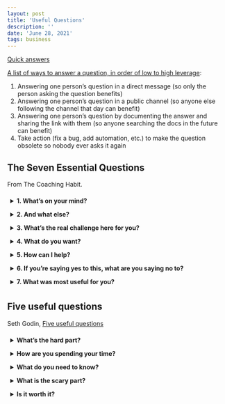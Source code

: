 ```yaml
---
layout: post
title: 'Useful Questions'
description: ''
date: 'June 28, 2021'
tags: business
---
```


[Quick answers](https://quick-answers.kronis.dev/)

[A list of ways to answer a question, in order of low to high leverage](https://critter.blog/2022/12/12/on-maximizing-leverage/):

1. Answering one person’s question in a direct message (so only the person asking the question benefits)
2. Answering one person’s question in a public channel (so anyone else following the channel that day can benefit)
3. Answering one person’s question by documenting the answer and sharing the link with them (so anyone searching the docs in the future can benefit)
4. Take action (fix a bug, add automation, etc.) to make the question obsolete so nobody ever asks it again


## The Seven Essential Questions

From The Coaching Habit.

<details>
    <summary>1. What’s on your mind?</summary>
    It’s a question that says, Let’s talk about the thing that matters most.<br><br>
    <strong>3Ps</strong><br>
    <ol>
        <li>Project side → any challenges around the actual content</li>
        <li>People side → any issues with colleagues/bosses/customers/clients</li>
        <li>Patterns → if there’s a way that you’re getting in your own way, and not showing up in the best possible way.</li>
    </ol>
    Where should we start?
</details>

<details>
    <summary>2. And what else?</summary>
    “There is nothing else” is a response you should be seeking. It means you’ve reached the end of this line of inquiry. Take a breath, take a bow and go on to another question.<br><br>
    <strong>Variations</strong><br>
        <ul>
        <li>“And what else could you do?”</li>
        <li>“And what else is a challenge here for you?”</li>
        <li>“And what else might be possible?”</li>
        <li>“Is there anything else?” → invites closure, while still leaving the door open for whatever else needs to be said</li>
    </ul>
</details>

<details>
    <summary>3. What’s the real challenge here for you?</summary>
    Emphasis on <i>real</i> and <i>you</i>. Adding “for you” to a question helps people figure out the answers faster and more accurately.
    <br><br>
    <strong>Proliferation of challenges</strong><br>
    “If you had to pick one of these to focus on, which one here would be the real challenge for you?”
    <br><br>
    <strong>Bitching and moaning – Gossiping</strong><br>
    “I think I understand some of what’s going on with [name of the person or situation]. What’s the real challenge here for you?”
    <br><br>
    <strong>Abstractions and Generalizations</strong><br>
    “I think I understand some of what’s going on with [name of the person or situation]. What’s the real challenge here for you?”
</details>

<details>
    <summary>4. What do you want?</summary>
    What we want is often left unknown or unsaid.
    <br><br>
    <strong>T.E.R.A</strong><br>
        <ul>
        <li>Tribe → Are you with me or against me?</li>
        <li>Expectation → Do I know the future or not?</li>
        <li>Rank → Are you more or less important than I am?</li>
        <li>Autonomy → Do I get a say or not?</li>
    </ul>
</details>

<details>
    <summary>5. How can I help?</summary>
    These three labels aren’t descriptions of who you are. They’re descriptions of how you’re behaving in a given situation. They are roles we end up playing when we’ve been triggered and, in that state, find a less-than-effective version of ourselves playing out.
    <br><br>
    The Drama Triangle<br><br>
    <strong>Victim</strong><br>
        <ul>
        <li>Core belief → “My life is so hard; my life is so unfair. ‘Poor me.’”</li>
        <li>Dynamic → “It’s not my fault (it’s theirs).”</li>
        <li>Benefits → No responsibility for fixing anything; you get to complain; you attract Rescuers.</li>
        <li>Price → You have no sense of being able to change anything—any change is outside your control. You’re known to be ineffective. And no one likes a whiner.</li>
        <li>Stuck → “I feel stuck because I have no power and no influence. I feel useless.” </li>
    </ul>
    <strong>Persecutor</strong><br>
        <ul>
        <li>Core belief → “I’m surrounded by fools, idiots or just people less good than me.”</li>
        <li>Dynamic → “It’s not my fault (it’s yours).”</li>
        <li>Benefits → You feel superior and have a sense of power and control.</li>
        <li>Price → Responsible for everything. You create Victims. You’re known as a micromanager. “People do the minimum for you and no more. And no one likes a bully.</li>
        <li>Stuck → “I feel stuck because I don’t trust anyone. I feel alone.”</li>
    </ul>
        <strong>Rescuer</strong><br>
        <ul>
        <li>Core belief → “Don’t fight, don’t worry, let me jump in and take it on and fix it.”</li>
        <li>Dynamic → “It’s my fault/responsibility (not yours).”</li>
        <li>Benefits → You feel morally superior; you believe you’re indispensable.</li>
        <li>Price → People reject your help. You create Victims and perpetuate the Drama Triangle. And no one likes a meddler.</li>
        <li>Stuck → “I feel stuck because my rescuing doesn’t work. I feel burdened.”</li>
    </ul>
    <hr>
    “How do I [insert query most likely to sucker you in]?”
    <br><br>
    “That’s a great question. I’ve got some ideas, which I’ll share with you. But before I do, what are your first thoughts?”
    <br><br>
    [Answers]
    <br><br>
    “That’s terrific. What else could you do?”
    <br><br>
    [Answers]
    <br><br>
    “This is all good. Is there anything else you could try here?”
    <br><br>
    And then, and only then, you can add your own idea into the mix if you wish. And of course, if the conversation is going well, keep asking “And what else?” until she has run out of ideas.
    <br><br>
    <strong>Blunt</strong><br>
    Curious, “What do you want from me?”
</details>

<details>
    <summary>6. If you’re saying yes to this, what are you saying no to?</summary>
    “Let’s be clear: What exactly are you saying Yes to?” brings the commitment out of the shadows. If you then ask, “What could being fully committed to this idea look like?” it brings things into even sharper, bolder focus.
    <br><br>
    3Ps<br>
    <strong>Projects</strong><br>
    <ul>
        <li>What projects do you need to abandon or postpone?</li>
        <li>What meetings will you no longer attend?</li>
        <li>What resources do you need to divert to the Yes?</li>
    </ul>
    <strong>People</strong><br>
    <ul>
        <li>What expectations do you need to manage?</li>
        <li>From what Drama Triangle dynamics will you extract yourself?</li>
        <li>What relationships will you let wither?</li>
    </ul>
    <strong>Patterns</strong><br>
    <ul>
        <li>What habits do you need to break?</li>
        <li>What old stories or dated ambitions do you need to update?</li>
        <li>What beliefs about yourself do you need to let go of?</li>
    </ul>
    Saying Yes more slowly means being willing to stay curious before committing. Which means asking more questions:
    <ul>
        <li>Why are you asking me?</li>
        <li>Whom else have you asked?</li>
        <li>When you say this is urgent, what do you mean?</li>
        <li>According to what standard does this need to be completed? By when?</li>
        <li>If I couldn’t do all of this, but could do just a part, what part would you have me do?</li>
        <li>What do you want me to take off my plate so I can do this?</li>
    </ul>
    The Other Five Strategic Questions
    <ul>
        <li><strong>What is our winning aspiration?</strong> What impact do you want to have in and on the world?</li>
        <li><strong>Where will we play?</strong> “Boiling the ocean” is rarely successful. Choosing a sector, geography, product, channel and customer allows you to focus your resources.</li>
        <li><strong>How will we win?</strong> What’s the defendable difference that will open up the gap between you and the others?</li>
        <li><strong>What capabilities must be in place?</strong> Not just what do you need to do, but how will it become and stay a strength?</li>
        <li><strong>What management systems are required?</strong> Measuring stuff is easy. It’s much harder to figure out what you want to measure that actually matters.</li>
    </ul>
</details>

<details>
    <summary>7. What was most useful for you?</summary>
    Advice is overrated. I can tell you something, and it’s got a limited chance of making its way into your memory. If I can ask you a question and you generate the answer yourself, the odds increase substantially.
</details>

## Five useful questions

Seth Godin, [Five useful questions](https://seths.blog/2021/06/five-useful-questions/)

<details>
    <summary>What’s the hard part?</summary>
    Which part of your work, if it suddenly got much better, would have the biggest impact on the outcome you seek?
</details>

<details>
    <summary>How are you spending your time?</summary>
    If we took at look at your calendar, how much time is spent reacting or responding to incoming, how much is under your control, and how much is focused on the hard part?
</details>

<details>
    <summary>What do you need to know?</summary>
    What are the skills that you don’t have that would make your work more effective?
</details>

<details>
    <summary>What is the scary part?</summary>
    Which outcomes or interactions are you trying to avoid thinking about or interacting with? Why?
</details>

<details>
    <summary>Is it worth it?</summary>
    After looking at your four answers to these questions, you might have a better idea of what it will take for your project to reach its potential. Does the outcome of the project–for those you serve and for you–justify what it will take to get it there?
</details>

<style>
details {
    padding: .5em .5em 0;
}

summary {
    font-weight: bold;
    margin: -.5em -.5em 0;
    padding: .5em;
}

details[open] {
    padding: .5em;
}

details[open] summary {
    margin-bottom: .5em;
}
</style>

